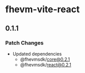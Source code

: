 # fhevm-vite-react

## 0.1.1

### Patch Changes

- Updated dependencies
  - @fhevmsdk/core@0.2.1
  - @fhevmsdk/react@0.2.1
